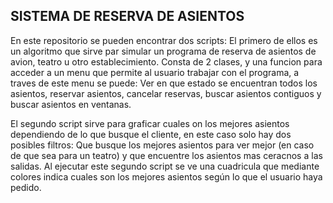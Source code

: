 ## SISTEMA DE RESERVA DE ASIENTOS
En este repositorio se pueden encontrar dos scripts:
El primero de ellos es un algoritmo que sirve par simular un programa de reserva de asientos de avion, teatro u otro establecimiento.
Consta de 2 clases, y una funcion para acceder a un menu que permite al usuario trabajar con el programa, a traves de este menu se puede:
Ver en que estado se encuentran todos los asientos, reservar asientos, cancelar reservas, buscar asientos contiguos y buscar asientos en ventanas.

El segundo script sirve para graficar cuales on los mejores asientos dependiendo de lo que busque el cliente, en este caso solo hay dos posibles filtros:
Que busque los mejores asientos para ver mejor (en caso de que sea para un teatro) y que encuentre los asientos mas ceracnos a las salidas.
Al ejecutar este segundo script se ve una cuadricula que mediante colores indica cuales son los mejores asientos según lo que el usuario haya pedido.


